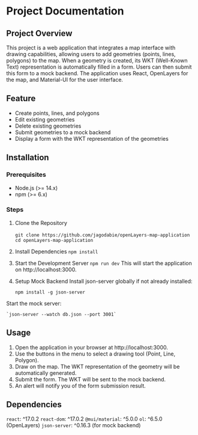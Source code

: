 # Project Documentation

## Project Overview

This project is a web application that integrates a map interface with drawing capabilities, allowing users to add geometries (points, lines, polygons) to the map. When a geometry is created, its WKT (Well-Known Text) representation is automatically filled in a form. Users can then submit this form to a mock backend. The application uses React, OpenLayers for the map, and Material-UI for the user interface.

## Feature

- Create points, lines, and polygons
- Edit existing geometries
- Delete existing geometries
- Submit geometries to a mock backend
- Display a form with the WKT representation of the geometries

## Installation

### Prerequisites

- Node.js (>= 14.x)
- npm (>= 6.x)

### Steps

1. Clone the Repository

   `git clone https://github.com/jagodabie/openLayers-map-application`
   ` cd openLayers-map-application`

2. Install Dependencies
   `npm install`

3. Start the Development Server
   `npm run dev`
   This will start the application on http://localhost:3000.

4. Setup Mock Backend
   Install json-server globally if not already installed:

   `npm install -g json-server`

Start the mock server:

    `json-server --watch db.json --port 3001`

## Usage

1.  Open the application in your browser at http://localhost:3000.
2.  Use the buttons in the menu to select a drawing tool (Point, Line, Polygon).
3.  Draw on the map. The WKT representation of the geometry will be automatically generated.
4.  Submit the form. The WKT will be sent to the mock backend.
5.  An alert will notify you of the form submission result.

## Dependencies

`react`: ^17.0.2
`react-dom`: ^17.0.2
`@mui/material`: ^5.0.0
`ol`: ^6.5.0 (OpenLayers)
`json-server`: ^0.16.3 (for mock backend)
